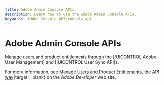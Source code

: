 ```yaml
---
title: Adobe Admin Console APIs
description: Learn how to use the Adobe Admin Console APIs.
keywords: Adobe Console API;console;api
---
```

# Adobe Admin Console APIs

Manage users and product entitlements through the [!UICONTROL Adobe User Management] and [!UICONTROL User Sync API]s.

For more information, see [Manage Users and Product Entitlements, the API way](https://developer.adobe.com/umapi/){target=_blank} on the *Adobe Developer* web site.